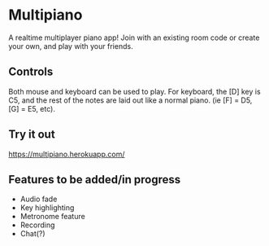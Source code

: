 # Multipiano
A realtime multiplayer piano app! Join with an existing room code or create your own, and play with your friends.
## Controls
Both mouse and keyboard can be used to play. 
For keyboard, the [D] key is C5, and the rest of the notes are laid out like a normal piano. (ie [F] = D5, [G] = E5, etc).
## Try it out
https://multipiano.herokuapp.com/
## Features to be added/in progress
- Audio fade
- Key highlighting
- Metronome feature
- Recording
- Chat(?)


